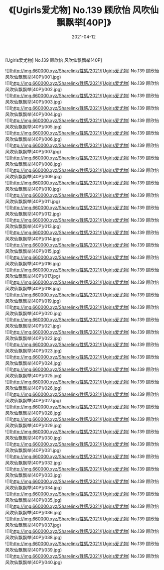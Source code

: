 ﻿---
layout: post
title:  《[Ugirls爱尤物] No.139 顾欣怡 风吹仙飘飘举[40P]》
date:   2021-04-12
img: http://img.660000.xyz/Sharelink/性感/2021/[Ugirls爱尤物] No.139 顾欣怡 风吹仙飘飘举[40P]/000.jpg
categories: [美女, 清纯, 唯美]
---

[Ugirls爱尤物] No.139 顾欣怡 风吹仙飘飘举[40P]

  ![](http://img.660000.xyz/Sharelink/性感/2021/[Ugirls爱尤物] No.139 顾欣怡 风吹仙飘飘举[40P]/001.jpg) <br> ![](http://img.660000.xyz/Sharelink/性感/2021/[Ugirls爱尤物] No.139 顾欣怡 风吹仙飘飘举[40P]/002.jpg) <br> ![](http://img.660000.xyz/Sharelink/性感/2021/[Ugirls爱尤物] No.139 顾欣怡 风吹仙飘飘举[40P]/003.jpg) <br> ![](http://img.660000.xyz/Sharelink/性感/2021/[Ugirls爱尤物] No.139 顾欣怡 风吹仙飘飘举[40P]/004.jpg) <br> ![](http://img.660000.xyz/Sharelink/性感/2021/[Ugirls爱尤物] No.139 顾欣怡 风吹仙飘飘举[40P]/005.jpg) <br> ![](http://img.660000.xyz/Sharelink/性感/2021/[Ugirls爱尤物] No.139 顾欣怡 风吹仙飘飘举[40P]/006.jpg) <br> ![](http://img.660000.xyz/Sharelink/性感/2021/[Ugirls爱尤物] No.139 顾欣怡 风吹仙飘飘举[40P]/007.jpg) <br> ![](http://img.660000.xyz/Sharelink/性感/2021/[Ugirls爱尤物] No.139 顾欣怡 风吹仙飘飘举[40P]/008.jpg) <br> ![](http://img.660000.xyz/Sharelink/性感/2021/[Ugirls爱尤物] No.139 顾欣怡 风吹仙飘飘举[40P]/009.jpg) <br> ![](http://img.660000.xyz/Sharelink/性感/2021/[Ugirls爱尤物] No.139 顾欣怡 风吹仙飘飘举[40P]/010.jpg) <br> ![](http://img.660000.xyz/Sharelink/性感/2021/[Ugirls爱尤物] No.139 顾欣怡 风吹仙飘飘举[40P]/011.jpg) <br> ![](http://img.660000.xyz/Sharelink/性感/2021/[Ugirls爱尤物] No.139 顾欣怡 风吹仙飘飘举[40P]/012.jpg) <br> ![](http://img.660000.xyz/Sharelink/性感/2021/[Ugirls爱尤物] No.139 顾欣怡 风吹仙飘飘举[40P]/013.jpg) <br> ![](http://img.660000.xyz/Sharelink/性感/2021/[Ugirls爱尤物] No.139 顾欣怡 风吹仙飘飘举[40P]/014.jpg) <br> ![](http://img.660000.xyz/Sharelink/性感/2021/[Ugirls爱尤物] No.139 顾欣怡 风吹仙飘飘举[40P]/015.jpg) <br> ![](http://img.660000.xyz/Sharelink/性感/2021/[Ugirls爱尤物] No.139 顾欣怡 风吹仙飘飘举[40P]/016.jpg) <br> ![](http://img.660000.xyz/Sharelink/性感/2021/[Ugirls爱尤物] No.139 顾欣怡 风吹仙飘飘举[40P]/017.jpg) <br> ![](http://img.660000.xyz/Sharelink/性感/2021/[Ugirls爱尤物] No.139 顾欣怡 风吹仙飘飘举[40P]/018.jpg) <br> ![](http://img.660000.xyz/Sharelink/性感/2021/[Ugirls爱尤物] No.139 顾欣怡 风吹仙飘飘举[40P]/019.jpg) <br> ![](http://img.660000.xyz/Sharelink/性感/2021/[Ugirls爱尤物] No.139 顾欣怡 风吹仙飘飘举[40P]/020.jpg) <br> ![](http://img.660000.xyz/Sharelink/性感/2021/[Ugirls爱尤物] No.139 顾欣怡 风吹仙飘飘举[40P]/021.jpg) <br> ![](http://img.660000.xyz/Sharelink/性感/2021/[Ugirls爱尤物] No.139 顾欣怡 风吹仙飘飘举[40P]/022.jpg) <br> ![](http://img.660000.xyz/Sharelink/性感/2021/[Ugirls爱尤物] No.139 顾欣怡 风吹仙飘飘举[40P]/023.jpg) <br> ![](http://img.660000.xyz/Sharelink/性感/2021/[Ugirls爱尤物] No.139 顾欣怡 风吹仙飘飘举[40P]/024.jpg) <br> ![](http://img.660000.xyz/Sharelink/性感/2021/[Ugirls爱尤物] No.139 顾欣怡 风吹仙飘飘举[40P]/025.jpg) <br> ![](http://img.660000.xyz/Sharelink/性感/2021/[Ugirls爱尤物] No.139 顾欣怡 风吹仙飘飘举[40P]/026.jpg) <br> ![](http://img.660000.xyz/Sharelink/性感/2021/[Ugirls爱尤物] No.139 顾欣怡 风吹仙飘飘举[40P]/027.jpg) <br> ![](http://img.660000.xyz/Sharelink/性感/2021/[Ugirls爱尤物] No.139 顾欣怡 风吹仙飘飘举[40P]/028.jpg) <br> ![](http://img.660000.xyz/Sharelink/性感/2021/[Ugirls爱尤物] No.139 顾欣怡 风吹仙飘飘举[40P]/029.jpg) <br> ![](http://img.660000.xyz/Sharelink/性感/2021/[Ugirls爱尤物] No.139 顾欣怡 风吹仙飘飘举[40P]/030.jpg) <br> ![](http://img.660000.xyz/Sharelink/性感/2021/[Ugirls爱尤物] No.139 顾欣怡 风吹仙飘飘举[40P]/031.jpg) <br> ![](http://img.660000.xyz/Sharelink/性感/2021/[Ugirls爱尤物] No.139 顾欣怡 风吹仙飘飘举[40P]/032.jpg) <br> ![](http://img.660000.xyz/Sharelink/性感/2021/[Ugirls爱尤物] No.139 顾欣怡 风吹仙飘飘举[40P]/033.jpg) <br> ![](http://img.660000.xyz/Sharelink/性感/2021/[Ugirls爱尤物] No.139 顾欣怡 风吹仙飘飘举[40P]/034.jpg) <br> ![](http://img.660000.xyz/Sharelink/性感/2021/[Ugirls爱尤物] No.139 顾欣怡 风吹仙飘飘举[40P]/035.jpg) <br> ![](http://img.660000.xyz/Sharelink/性感/2021/[Ugirls爱尤物] No.139 顾欣怡 风吹仙飘飘举[40P]/036.jpg) <br> ![](http://img.660000.xyz/Sharelink/性感/2021/[Ugirls爱尤物] No.139 顾欣怡 风吹仙飘飘举[40P]/037.jpg) <br> ![](http://img.660000.xyz/Sharelink/性感/2021/[Ugirls爱尤物] No.139 顾欣怡 风吹仙飘飘举[40P]/038.jpg) <br> ![](http://img.660000.xyz/Sharelink/性感/2021/[Ugirls爱尤物] No.139 顾欣怡 风吹仙飘飘举[40P]/039.jpg) <br> ![](http://img.660000.xyz/Sharelink/性感/2021/[Ugirls爱尤物] No.139 顾欣怡 风吹仙飘飘举[40P]/040.jpg) <br>